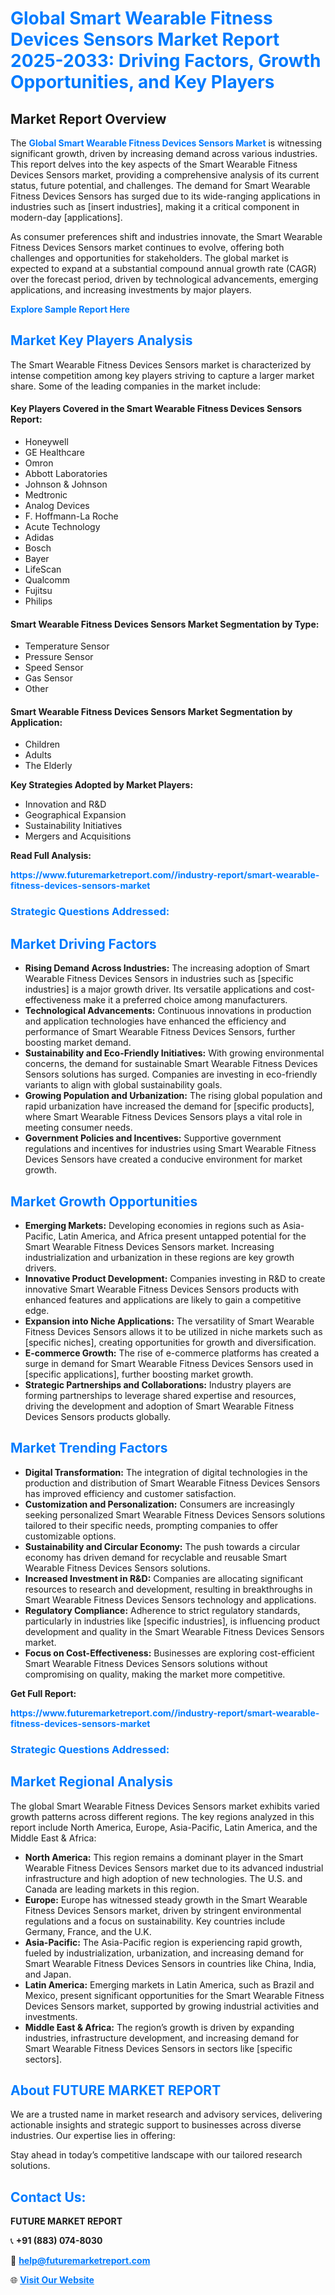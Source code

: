 <h1 style="color: #007BFF;">Global Smart Wearable Fitness Devices Sensors Market Report 2025-2033: Driving Factors, Growth Opportunities, and Key Players</h1>

<section id="overview">
<h2>Market Report Overview</h2>
<p>The <a href="https://www.futuremarketreport.com//industry-report/smart-wearable-fitness-devices-sensors-market" style="color: #007BFF; text-decoration: none;"><strong>Global Smart Wearable Fitness Devices Sensors Market</strong></a> is witnessing significant growth, driven by increasing demand across various industries. This report delves into the key aspects of the Smart Wearable Fitness Devices Sensors market, providing a comprehensive analysis of its current status, future potential, and challenges. The demand for Smart Wearable Fitness Devices Sensors has surged due to its wide-ranging applications in industries such as [insert industries], making it a critical component in modern-day [applications].</p>
<p>As consumer preferences shift and industries innovate, the Smart Wearable Fitness Devices Sensors market continues to evolve, offering both challenges and opportunities for stakeholders. The global market is expected to expand at a substantial compound annual growth rate (CAGR) over the forecast period, driven by technological advancements, emerging applications, and increasing investments by major players.</p>
</section>

<section id="overview">
<p><a href="https://www.futuremarketreport.com//request-sample/reportId=75491" style="color: #007BFF; text-decoration: none;"><strong>Explore Sample Report Here</strong></a></p>
</section>

<section id="key-players">
<h2 style="color: #007BFF;">Market Key Players Analysis</h2>
<p>The Smart Wearable Fitness Devices Sensors market is characterized by intense competition among key players striving to capture a larger market share. Some of the leading companies in the market include:</p>
<h4>Key Players Covered in the Smart Wearable Fitness Devices Sensors Report:</h4>
<ul><li>Honeywell</li><li>GE Healthcare</li><li>Omron</li><li>Abbott Laboratories</li><li>Johnson &amp; Johnson</li><li>Medtronic</li><li>Analog Devices</li><li>F. Hoffmann-La Roche</li><li>Acute Technology</li><li>Adidas</li><li>Bosch</li><li>Bayer</li><li>LifeScan</li><li>Qualcomm</li><li>Fujitsu</li><li>Philips</li></ul>
<h4>Smart Wearable Fitness Devices Sensors Market Segmentation by Type:</h4>
<ul><li>Temperature Sensor</li><li>Pressure Sensor</li><li>Speed Sensor</li><li>Gas Sensor</li><li>Other</li></ul>

<h4>Smart Wearable Fitness Devices Sensors Market Segmentation by Application:</h4>
<ul><li>Children</li><li>Adults</li><li>The Elderly</li></ul>
<p><strong>Key Strategies Adopted by Market Players:</strong></p>
<ul>
<li>Innovation and R&D</li>
<li>Geographical Expansion</li>
<li>Sustainability Initiatives</li>
<li>Mergers and Acquisitions</li>
</ul>
</section>

<section>
<p><strong>Read Full Analysis: </strong></p><a href="https://www.futuremarketreport.com//industry-report/smart-wearable-fitness-devices-sensors-market" style="color: #007BFF; text-decoration: none;"><strong>https://www.futuremarketreport.com//industry-report/smart-wearable-fitness-devices-sensors-market</strong></a>
<h3 style="color: #007BFF;">Strategic Questions Addressed:</h3>
</section>

<section id="driving-factors">
<h2 style="color: #007BFF;">Market Driving Factors</h2>
<ul>
<li><strong>Rising Demand Across Industries:</strong> The increasing adoption of Smart Wearable Fitness Devices Sensors in industries such as [specific industries] is a major growth driver. Its versatile applications and cost-effectiveness make it a preferred choice among manufacturers.</li>
<li><strong>Technological Advancements:</strong> Continuous innovations in production and application technologies have enhanced the efficiency and performance of Smart Wearable Fitness Devices Sensors, further boosting market demand.</li>
<li><strong>Sustainability and Eco-Friendly Initiatives:</strong> With growing environmental concerns, the demand for sustainable Smart Wearable Fitness Devices Sensors solutions has surged. Companies are investing in eco-friendly variants to align with global sustainability goals.</li>
<li><strong>Growing Population and Urbanization:</strong> The rising global population and rapid urbanization have increased the demand for [specific products], where Smart Wearable Fitness Devices Sensors plays a vital role in meeting consumer needs.</li>
<li><strong>Government Policies and Incentives:</strong> Supportive government regulations and incentives for industries using Smart Wearable Fitness Devices Sensors have created a conducive environment for market growth.</li>
</ul>
</section>

<section id="growth-opportunities">
<h2 style="color: #007BFF;">Market Growth Opportunities</h2>
<ul>
<li><strong>Emerging Markets:</strong> Developing economies in regions such as Asia-Pacific, Latin America, and Africa present untapped potential for the Smart Wearable Fitness Devices Sensors market. Increasing industrialization and urbanization in these regions are key growth drivers.</li>
<li><strong>Innovative Product Development:</strong> Companies investing in R&D to create innovative Smart Wearable Fitness Devices Sensors products with enhanced features and applications are likely to gain a competitive edge.</li>
<li><strong>Expansion into Niche Applications:</strong> The versatility of Smart Wearable Fitness Devices Sensors allows it to be utilized in niche markets such as [specific niches], creating opportunities for growth and diversification.</li>
<li><strong>E-commerce Growth:</strong> The rise of e-commerce platforms has created a surge in demand for Smart Wearable Fitness Devices Sensors used in [specific applications], further boosting market growth.</li>
<li><strong>Strategic Partnerships and Collaborations:</strong> Industry players are forming partnerships to leverage shared expertise and resources, driving the development and adoption of Smart Wearable Fitness Devices Sensors products globally.</li>
</ul>
</section>

<section id="trending-factors">
<h2 style="color: #007BFF;">Market Trending Factors</h2>
<ul>
<li><strong>Digital Transformation:</strong> The integration of digital technologies in the production and distribution of Smart Wearable Fitness Devices Sensors has improved efficiency and customer satisfaction.</li>
<li><strong>Customization and Personalization:</strong> Consumers are increasingly seeking personalized Smart Wearable Fitness Devices Sensors solutions tailored to their specific needs, prompting companies to offer customizable options.</li>
<li><strong>Sustainability and Circular Economy:</strong> The push towards a circular economy has driven demand for recyclable and reusable Smart Wearable Fitness Devices Sensors solutions.</li>
<li><strong>Increased Investment in R&D:</strong> Companies are allocating significant resources to research and development, resulting in breakthroughs in Smart Wearable Fitness Devices Sensors technology and applications.</li>
<li><strong>Regulatory Compliance:</strong> Adherence to strict regulatory standards, particularly in industries like [specific industries], is influencing product development and quality in the Smart Wearable Fitness Devices Sensors market.</li>
<li><strong>Focus on Cost-Effectiveness:</strong> Businesses are exploring cost-efficient Smart Wearable Fitness Devices Sensors solutions without compromising on quality, making the market more competitive.</li>
</ul>
</section>

<section>
<p><strong>Get Full Report: </strong></p><a href="https://www.futuremarketreport.com//industry-report/smart-wearable-fitness-devices-sensors-market" style="color: #007BFF; text-decoration: none;"><strong>https://www.futuremarketreport.com//industry-report/smart-wearable-fitness-devices-sensors-market</strong></a>
<h3 style="color: #007BFF;">Strategic Questions Addressed:</h3>
</section>


<section id="regional-analysis">
<h2 style="color: #007BFF;">Market Regional Analysis</h2>
<p>The global Smart Wearable Fitness Devices Sensors market exhibits varied growth patterns across different regions. The key regions analyzed in this report include North America, Europe, Asia-Pacific, Latin America, and the Middle East & Africa:</p>
<ul>
<li><strong>North America:</strong> This region remains a dominant player in the Smart Wearable Fitness Devices Sensors market due to its advanced industrial infrastructure and high adoption of new technologies. The U.S. and Canada are leading markets in this region.</li>
<li><strong>Europe:</strong> Europe has witnessed steady growth in the Smart Wearable Fitness Devices Sensors market, driven by stringent environmental regulations and a focus on sustainability. Key countries include Germany, France, and the U.K.</li>
<li><strong>Asia-Pacific:</strong> The Asia-Pacific region is experiencing rapid growth, fueled by industrialization, urbanization, and increasing demand for Smart Wearable Fitness Devices Sensors in countries like China, India, and Japan.</li>
<li><strong>Latin America:</strong> Emerging markets in Latin America, such as Brazil and Mexico, present significant opportunities for the Smart Wearable Fitness Devices Sensors market, supported by growing industrial activities and investments.</li>
<li><strong>Middle East & Africa:</strong> The region’s growth is driven by expanding industries, infrastructure development, and increasing demand for Smart Wearable Fitness Devices Sensors in sectors like [specific sectors].</li>
</ul>
</section>

<footer>
<h2 style="color: #007BFF;">About FUTURE MARKET REPORT</h2>
<p>We are a trusted name in market research and advisory services, delivering actionable insights and strategic support to businesses across diverse industries. Our expertise lies in offering:</p>

<p>Stay ahead in today’s competitive landscape with our tailored research solutions.</p>

<h2 style="color: #007BFF;">Contact Us:</h2>
<p><strong>FUTURE MARKET REPORT</strong></p>
<p>📞 <strong>+91 (883) 074-8030</strong></p>
<p>📧 <strong><a href="mailto:help@futuremarketreport.com" style="color: #007BFF;">help@futuremarketreport.com</a></strong></p>
<p>🌐 <strong><a href="https://www.futuremarketreport.com/" style="color: #007BFF;">Visit Our Website</a></strong></p>
</footer>